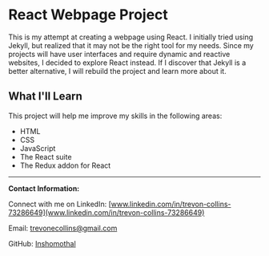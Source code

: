 # React Webpage Project

This is my attempt at creating a webpage using React. I initially tried using Jekyll, but realized that it may not be the right tool for my needs. Since my projects will have user interfaces and require dynamic and reactive websites, I decided to explore React instead. If I discover that Jekyll is a better alternative, I will rebuild the project and learn more about it.

## What I'll Learn

This project will help me improve my skills in the following areas:

- HTML
- CSS
- JavaScript
- The React suite
- The Redux addon for React

---

**Contact Information:**

Connect with me on LinkedIn: [www.linkedin.com/in/trevon-collins-73286649](www.linkedin.com/in/trevon-collins-73286649)

Email: trevonecollins@gmail.com

GitHub: [Inshomothal](https://github.com/Inshomothal)
